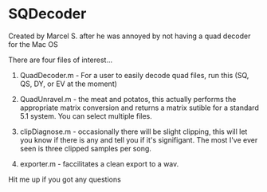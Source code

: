 # SQDecoder
Created by Marcel S. after he was annoyed by not having a quad decoder for the Mac OS

There are four files of interest...
  1) QuadDecoder.m - For a user to easily decode quad files, run this (SQ, QS, DY, or EV at the moment)
  
  2) QuadUnravel.m - the meat and potatos, this actually performs the appropriate matrix conversion and returns a matrix sutible for a standard 5.1 system. You can select multiple files.
  
  3) clipDiagnose.m - occasionally there will be slight clipping, this will let you know if there is any and tell you if it's signifigant. The most I've ever seen is three clipped samples per song.
  
  4) exporter.m - faccilitates a clean export to a wav.
  
  Hit me up if you got any questions
